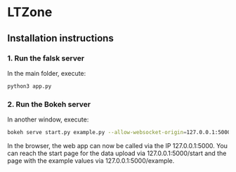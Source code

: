 # LTZone

## Installation instructions
### 1. Run the falsk server
In the main folder, execute:

```bash
python3 app.py
```

### 2. Run the Bokeh server
In another window, execute:

```bash
bokeh serve start.py example.py --allow-websocket-origin=127.0.0.1:5000
```

In the browser, the web app can now be called via the IP 127.0.0.1:5000. You can reach the start page for the data upload via 127.0.0.1:5000/start and the page with the example values via 127.0.0.1:5000/example.
